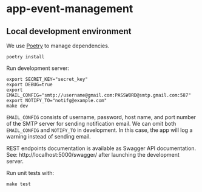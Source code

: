 # app-event-management

## Local development environment

We use [Poetry](https://python-poetry.org/) to manage dependencies.

```console
poetry install
```

Run development server:

```console
export SECRET_KEY="secret_key"
export DEBUG=true
export EMAIL_CONFIG="smtp://username@gmail.com:PASSWORD@smtp.gmail.com:587"
export NOTIFY_TO="notifg@example.com"
make dev
```

`EMAIL_CONFIG` consists of username, password, host name, and port number of the SMTP server for sending notification email. We can omit both `EMAIL_CONFIG` and `NOTIFY_TO` in development. In this case, the app will log a warning instead of sending email.

REST endpoints documentation is available as Swagger API documentation. See: http://localhost:5000/swagger/ after launching the development server.

Run unit tests with:

```console
make test
```
